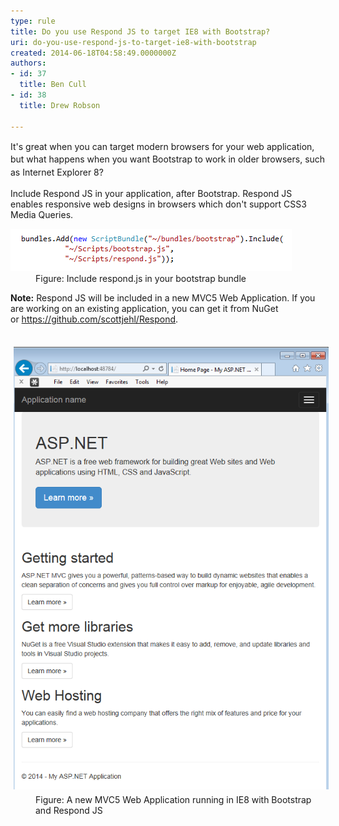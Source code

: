 ```yaml
---
type: rule
title: Do you use Respond JS to target IE8 with Bootstrap?
uri: do-you-use-respond-js-to-target-ie8-with-bootstrap
created: 2014-06-18T04:58:49.0000000Z
authors:
- id: 37
  title: Ben Cull
- id: 38
  title: Drew Robson

---
```




<span class='intro'> <p><span style="line-height&#58;20.799999237060547px;">It's great when you can target modern browsers for your web application, but what happens when you want Bootstrap to work in older browsers, such as Internet Explorer 8?</span></p> </span>

<p>Include Respond JS in your application, after Bootstrap. Respond JS enables responsive web designs in browsers which don't support CSS3 Media Queries.
</p><dl class="image"><dt><img src="18-06-2014 2-04-12 PM.png" alt="18-06-2014 2-04-12 PM.png" /></dt><dd>Figure&#58; Include respond.js in your bootstrap bundle</dd></dl><p><b>Note&#58;</b> Respond JS will be included in a new MVC5 Web Application. If you are working on an existing application, you can get it from NuGet or&#160;<a href="https&#58;//github.com/scottjehl/Respond">https&#58;//github.com/scottjehl/Respond​</a>.</p><dl class="image"><dt>​<img src="18-06-2014 2-15-09 PM.png" alt="18-06-2014 2-15-09 PM.png" style="margin&#58;5px;width&#58;550px;" /></dt><dd>Figure&#58; A new MVC5 Web Application running in IE8 with Bootstrap and Respond JS​</dd></dl>


